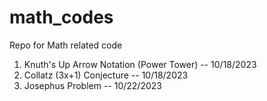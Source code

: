 # math_codes
Repo for Math related code
1. Knuth's Up Arrow Notation (Power Tower) -- 10/18/2023
2. Collatz (3x+1) Conjecture -- 10/18/2023
3. Josephus Problem -- 10/22/2023
